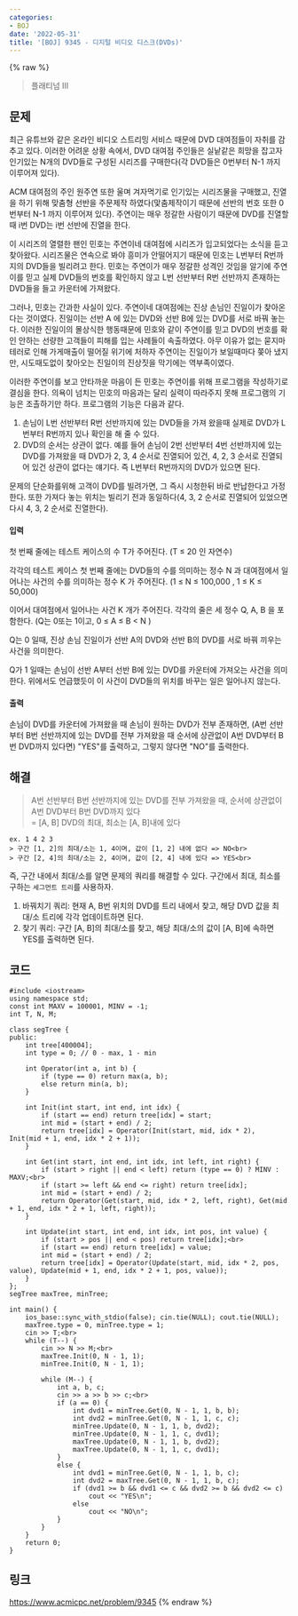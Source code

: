 ```yaml
---
categories:
- BOJ
date: '2022-05-31'
title: '[BOJ] 9345 - 디지털 비디오 디스크(DVDs)'
---
```


{% raw %}
> 플래티넘 III<br>

## 문제
최근 유튜브와 같은 온라인 비디오 스트리밍 서비스 때문에 DVD 대여점들이 자취를 감추고 있다. 이러한 어려운 상황 속에서, DVD 대여점 주인들은 실낱같은 희망을 잡고자 인기있는 N개의 DVD들로 구성된 시리즈를 구매한다(각 DVD들은 0번부터 N-1 까지 이루어져 있다).

ACM 대여점의 주인 원주연 또한 울며 겨자먹기로 인기있는 시리즈물을 구매했고, 진열을 하기 위해 맞춤형 선반을 주문제작 하였다(맟춤제작이기 때문에 선반의 번호 또한 0번부터 N-1 까지 이루어져 있다). 주연이는 매우 정갈한 사람이기 때문에 DVD를 진열할 때 i번 DVD는 i번 선반에 진열을 한다.

이 시리즈의 열렬한 팬인 민호는 주연이네 대여점에 시리즈가 입고되었다는 소식을 듣고 찾아왔다. 시리즈물은 연속으로 봐야 흥미가 안떨어지기 때문에 민호는 L번부터 R번까지의 DVD들을 빌리려고 한다. 민호는 주연이가 매우 정갈한 성격인 것임을 알기에 주연이를 믿고 실제 DVD들의 번호를 확인하지 않고 L번 선반부터 R번 선반까지 존재하는 DVD들을 들고 카운터에 가져왔다.

그러나, 민호는 간과한 사실이 있다. 주연이네 대여점에는 진상 손님인 진일이가 찾아온다는 것이였다. 진일이는 선반 A 에 있는 DVD와 선반 B에 있는 DVD를 서로 바꿔 놓는다. 이러한 진일이의 몰상식한 행동때문에 민호와 같이 주연이를 믿고 DVD의 번호를 확인 안하는 선량한 고객들이 피해를 입는 사례들이 속출하였다. 아무 이유가 없는 묻지마 테러로 인해 가게매출이 떨어질 위기에 처하자 주연이는 진일이가 보일때마다 쫒아 냈지만, 시도때도없이 찾아오는 진일이의 진상짓을 막기에는 역부족이였다.

이러한 주연이를 보고 안타까운 마음이 든 민호는 주연이를 위해 프로그램을 작성하기로 결심을 한다. 의욕이 넘치는 민호의 마음과는 달리 실력이 따라주지 못해 프로그램의 기능은 조촐하기만 하다. 프로그램의 기능은 다음과 같다.

1.  손님이 L번 선반부터 R번 선반까지에 있는 DVD들을 가져 왔을때 실제로 DVD가 L번부터 R번까지 있나 확인을 해 줄 수 있다.
2.  DVD의 순서는 상관이 없다. 예를 들어 손님이 2번 선반부터 4번 선반까지에 있는 DVD를 가져왔을 때 DVD가 2, 3, 4 순서로 진열되어 있건, 4, 2, 3 순서로 진열되어 있건 상관이 없다는 얘기다. 즉 L번부터 R번까지의 DVD가 있으면 된다.

문제의 단순화를위해 고객이 DVD를 빌려가면, 그 즉시 시청한뒤 바로 반납한다고 가정한다. 또한 가져다 놓는 위치는 빌리기 전과 동일하다(4, 3, 2 순서로 진열되어 있었으면 다시 4, 3, 2 순서로 진열한다).

#### 입력
첫 번째 줄에는 테스트 케이스의 수 T가 주어진다. (T ≤ 20 인 자연수)

각각의 테스트 케이스 첫 번째 줄에는 DVD들의 수를 의미하는 정수 N 과 대여점에서 일어나는 사건의 수를 의미하는 정수 K 가 주어진다. (1 ≤ N ≤ 100,000 , 1 ≤ K ≤ 50,000)

이어서 대여점에서 일어나는 사건 K 개가 주어진다. 각각의 줄은 세 정수 Q, A, B 을 포함한다. (Q는 0또는 1이고, 0 ≤ A ≤ B < N )

Q는 0 일때, 진상 손님 진일이가 선반 A의 DVD와 선반 B의 DVD를 서로 바꿔 끼우는 사건을 의미한다.

Q가 1 일때는 손님이 선반 A부터 선반 B에 있는 DVD를 카운터에 가져오는 사건을 의미한다. 위에서도 언급했듯이 이 사건이 DVD들의 위치를 바꾸는 일은 일어나지 않는다.

#### 출력
손님이 DVD를 카운터에 가져왔을 때 손님이 원하는 DVD가 전부 존재하면, (A번 선반부터 B번 선반까지에 있는 DVD를 전부 가져왔을 때 순서에 상관없이 A번 DVD부터 B번 DVD까지 있다면) "YES"를 출력하고, 그렇지 않다면 "NO"를 출력한다.

## 해결
> A번 선반부터 B번 선반까지에 있는 DVD를 전부 가져왔을 때, 순서에 상관없이 A번 DVD부터 B번 DVD까지 있다<br>
> = [A, B] DVD의 최대, 최소는 [A, B]내에 있다<br>

```
ex. 1 4 2 3
> 구간 [1, 2]의 최대/소는 1, 4이며, 값이 [1, 2] 내에 없다 => NO<br>
> 구간 [2, 4]의 최대/소는 2, 4이며, 값이 [2, 4] 내에 있다 => YES<br>
```

즉, 구간 내에서 최대/소를 알면 문제의 쿼리를 해결할 수 있다. 구간에서 최대, 최소를 구하는 `세그먼트 트리`를 사용하자.

1. 바꿔치기 쿼리: 현재 A, B번 위치의 DVD를 트리 내에서 찾고, 해당 DVD 값을 최대/소 트리에 각각 업데이트하면 된다.
2. 찾기 쿼리: 구간 [A, B]의 최대/소를 찾고, 해당 최대/소의 값이 [A, B]에 속하면 YES를 출력하면 된다.

## 코드
```
#include <iostream>
using namespace std;
const int MAXV = 100001, MINV = -1;
int T, N, M;

class segTree {
public:
	int tree[400004];
	int type = 0; // 0 - max, 1 - min

	int Operator(int a, int b) {
		if (type == 0) return max(a, b);
		else return min(a, b);
	}

	int Init(int start, int end, int idx) {
		if (start == end) return tree[idx] = start;
		int mid = (start + end) / 2;
		return tree[idx] = Operator(Init(start, mid, idx * 2), Init(mid + 1, end, idx * 2 + 1));
	}

	int Get(int start, int end, int idx, int left, int right) {
		if (start > right || end < left) return (type == 0) ? MINV : MAXV;<br>
		if (start >= left && end <= right) return tree[idx];
		int mid = (start + end) / 2;
		return Operator(Get(start, mid, idx * 2, left, right), Get(mid + 1, end, idx * 2 + 1, left, right));
	}

	int Update(int start, int end, int idx, int pos, int value) {
		if (start > pos || end < pos) return tree[idx];<br>
		if (start == end) return tree[idx] = value;
		int mid = (start + end) / 2;
		return tree[idx] = Operator(Update(start, mid, idx * 2, pos, value), Update(mid + 1, end, idx * 2 + 1, pos, value));
	}
};
segTree maxTree, minTree;

int main() {
	ios_base::sync_with_stdio(false); cin.tie(NULL); cout.tie(NULL);
	maxTree.type = 0, minTree.type = 1;
	cin >> T;<br>
	while (T--) {
		cin >> N >> M;<br>
		maxTree.Init(0, N - 1, 1);
		minTree.Init(0, N - 1, 1);

		while (M--) {
			int a, b, c;
			cin >> a >> b >> c;<br>
			if (a == 0) {
				int dvd1 = minTree.Get(0, N - 1, 1, b, b);
				int dvd2 = minTree.Get(0, N - 1, 1, c, c);
				minTree.Update(0, N - 1, 1, b, dvd2);
				minTree.Update(0, N - 1, 1, c, dvd1);
				maxTree.Update(0, N - 1, 1, b, dvd2);
				maxTree.Update(0, N - 1, 1, c, dvd1);
			}
			else {
				int dvd1 = minTree.Get(0, N - 1, 1, b, c);
				int dvd2 = maxTree.Get(0, N - 1, 1, b, c);
				if (dvd1 >= b && dvd1 <= c && dvd2 >= b && dvd2 <= c)
					cout << "YES\n";
				else
					cout << "NO\n";
			}
		}
	}
	return 0;
}
```

## 링크
https://www.acmicpc.net/problem/9345
{% endraw %}